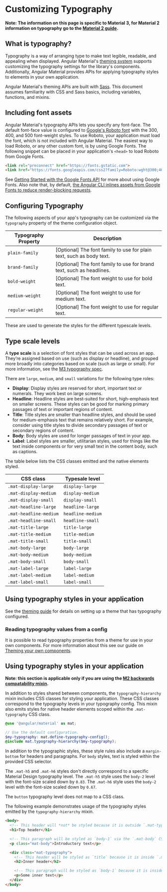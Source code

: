 # Customizing Typography

**Note: The information on this page is specific to Material 3, for Material 2
information on typography go to the [Material 2 guide](https://material.angular.io/guide/material-2-theming#customizing-typography).**

## What is typography?

Typography is a way of arranging type to make text legible, readable, and appealing when displayed.
Angular Material's [theming system][theming-system] supports customizing the typography settings
for the library's components. Additionally, Angular Material provides APIs for applying typography
styles to elements in your own application.

Angular Material's theming APIs are built with [Sass](https://sass-lang.com). This document assumes
familiarity with CSS and Sass basics, including variables, functions, and mixins.

[theming-system]: https://material.angular.io/guide/theming

## Including font assets

Angular Material's typography APIs lets you specify any font-face. The default font-face value is
configured to [Google's Roboto font][roboto] with the 300, 400, and 500 font-weight styles. To use
Roboto, your application must load the font, which is not included with Angular Material. The
easiest way to load Roboto, or any other custom font, is by using Google Fonts. The following
snippet can be placed in your application's `<head>` to load Roboto from Google Fonts.

```html
<link rel="preconnect" href="https://fonts.gstatic.com">
<link href="https://fonts.googleapis.com/css2?family=Roboto:wght@300;400;500&display=swap" rel="stylesheet">
```

See [Getting Started with the Google Fonts API][fonts-api] for more about using Google Fonts. Also
note that, by default, [the Angular CLI inlines assets from Google Fonts to reduce render-blocking
requests][font-inlining].

[roboto]: https://fonts.google.com/share?selection.family=Roboto:wght@300;400;500
[fonts-api]: https://developers.google.com/fonts/docs/getting_started
[font-inlining]: https://angular.dev/reference/configs/workspace-config#fonts-optimization-options

## Configuring Typography

The following aspects of your app's typography can be customized via the `typography` property of
the theme configuration object.

| Typography Property | Description                                                          |
| ------------------- | -------------------------------------------------------------------- |
| `plain-family`      | [Optional] The font family to use for plain text, such as body text. |
| `brand-family`      | [Optional] The font family to use for brand text, such as headlines. |
| `bold-weight`       | [Optional] The font weight to use for bold text.                     |
| `medium-weight`     | [Optional] The font weight to use for medium text.                   |
| `regular-weight`    | [Optional] The font weight to use for regular text.                  |

These are used to generate the styles for the different typescale levels.

## Type scale levels

A **type scale** is a selection of font styles that can be used across an app.
They’re assigned based on use (such as display or headline), and grouped more
broadly into categories based on scale (such as large or small). For more
information, see the [M3 typography spec](https://m3.material.io/styles/typography/type-scale-tokens).

There are `large`, `medium`, and `small` variations for the following type roles:
- **Display**: Display styles are reserved for short, important text or numerals. They work best on large screens.
- **Headline**: Headline styles are best-suited for short, high-emphasis text on smaller screens. These styles can be good for marking primary passages of text or important regions of content.
- **Title**: Title styles are smaller than headline styles, and should be used for medium-emphasis text that remains relatively short. For example, consider using title styles to divide secondary passages of text or secondary regions of content.
- **Body**: Body styles are used for longer passages of text in your app.
- **Label**: Label styles are smaller, utilitarian styles, used for things like the text inside components or for very small text in the content body, such as captions.

The table below lists the CSS classes emitted and the native elements styled.

| CSS class                 | Typesale level      |
|---------------------------|---------------------|
| `.mat-display-large`      | `display-large`     |
| `.mat-display-medium`     | `display-medium`    |
| `.mat-display-small`      | `display-small`     |
| `.mat-headline-large`     | `headline-large`    |
| `.mat-headline-medium`    | `headline-medium`   |
| `.mat-headline-small`     | `headline-small`    |
| `.mat-title-large`        | `title-large`       |
| `.mat-title-medium`       | `title-medium`      |
| `.mat-title-small`        | `title-small`       |
| `.mat-body-large`         | `body-large`        |
| `.mat-body-medium`        | `body-medium`       |
| `.mat-body-small`         | `body-small`        |
| `.mat-label-large`        | `label-large`       |
| `.mat-label-medium`       | `label-medium`      |
| `.mat-label-small`        | `label-small`       |

## Using typography styles in your application

See the [theming guide](https://material.angular.io/guide/theming#defining-a-theme)
for details on setting up a theme that has typography configured.

### Reading typography values from a config

It is possible to read typography properties from a theme for use in your own components. For more
information about this see our guide on [Theming your own components][reading-typography].

[reading-typography]: https://material.angular.io/guide/theming-your-components#reading-typography-values

## Using typography styles in your application

**Note: this section is applicable only if you are using the [M2 backwards compatability
mixin](https://material.angular.io/guide/material-2-theming#optional-add-backwards-compatibility-styles-for-typography-hierarchy).**

In addition to styles shared between components, the `typography-hierarchy` mixin includes CSS
classes for styling your application. These CSS classes correspond to the typography levels in your
typography config. This mixin also emits styles for native header elements scoped within the
`.mat-typography` CSS class.

```scss
@use '@angular/material' as mat;

// Use the default configuration.
$my-typography: mat.define-typography-config();
@include mat.typography-hierarchy($my-typography);
```

In addition to the typographic styles, these style rules also include a `margin-bottom` for
headers and paragraphs. For `body` styles, text is styled within the provided CSS selector.

The `.mat-h5` and `.mat-h6` styles don't directly correspond to a specific Material Design
typography level. The `.mat-h5` style uses the `body-2` level with the font-size scaled down by
`0.83`. The `.mat-h6` style uses the `body-2` level with the font-size scaled down by `0.67`.

The `button` typography level does not map to a CSS class.

The following example demonstrates usage of the typography styles emitted by the
`typography-hierarchy` mixin.

```html
<body>
  <!-- This header will *not* be styled because it is outside `.mat-typography` -->
  <h1>Top header</h1>

  <!-- This paragraph will be styled as `body-1` via the `.mat-body` CSS class applied -->
  <p class="mat-body">Introductory text</p>

  <div class="mat-typography">
    <!-- This header will be styled as `title` because it is inside `.mat-typography` -->
    <h2>Inner header</h2>

    <!-- This paragraph will be styled as `body-1` because it is inside `.mat-typography` -->
    <p>Some inner text</p>
  </div>
</body>
```
